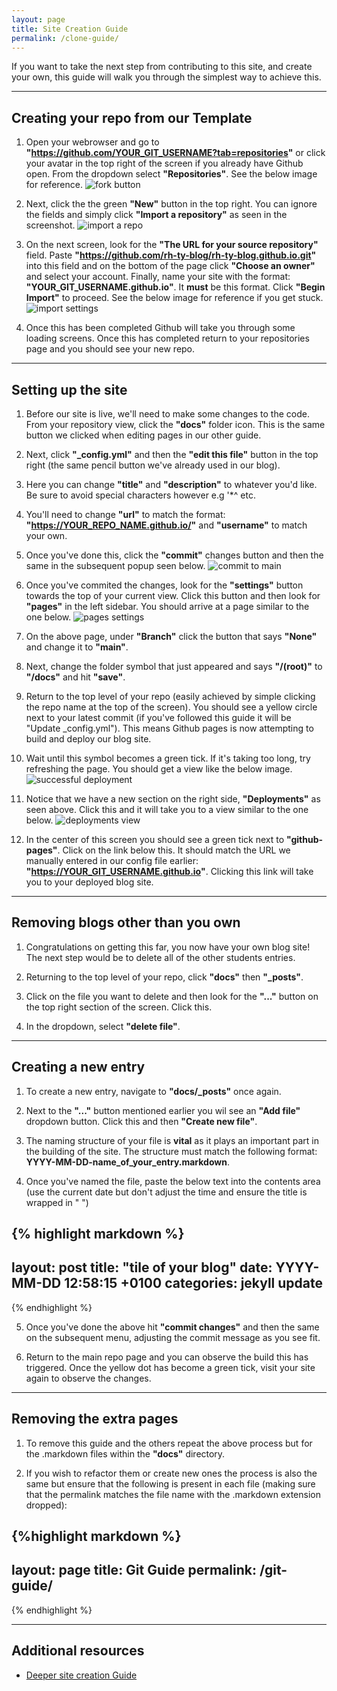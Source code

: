 ```yaml
---
layout: page
title: Site Creation Guide
permalink: /clone-guide/
---
```


If you want to take the next step from contributing to this site, and create your own, this guide will walk you through the simplest way to achieve this.


---
## Creating your repo from our Template

1. Open your webrowser and go to **"https://github.com/YOUR_GIT_USERNAME?tab=repositories"** or click your avatar in the top right of the screen if you already have Github open. From the dropdown select **"Repositories"**. See the below image for reference.
![fork button](/images/open-repositories-page.png)

2. Next, click the the green **"New"** button in the top right. You can ignore the fields and simply click **"Import a repository"** as seen in the screenshot.
![import a repo](/images/import-repo.png)

3. On the next screen, look for the **"The URL for your source repository"** field. Paste **"https://github.com/rh-ty-blog/rh-ty-blog.github.io.git"** into this field and on the bottom of the page click **"Choose an owner"** and select your account. Finally, name your site with the format: **"YOUR_GIT_USERNAME.github.io"**. It **must** be this format. Click **"Begin Import"** to proceed. See the below image for reference if you get stuck.
![import settings](/images/import.png)

4. Once this has been completed Github will take you through some loading screens. Once this has completed return to your repositories page and you should see your new repo.
 
---
## Setting up the site

1. Before our site is live, we'll need to make some changes to the code. From your repository view, click the **"docs"** folder icon. This is the same button we clicked when editing pages in our other guide.
   
2. Next, click **"_config.yml"** and then the **"edit this file"** button in the top right (the same pencil button we've already used in our blog).
   
3. Here you can change **"title"** and **"description"** to whatever you'd like. Be sure to avoid special characters however e.g '*^ etc.
   
4. You'll need to change **"url"** to match the format: **"https://YOUR_REPO_NAME.github.io/"** and **"username"** to match your own.
   
5. Once you've done this, click the **"commit"** changes button and then the same in the subsequent popup seen below.
![commit to main](/images/commit-to-main.png)

6. Once you've commited the changes, look for the **"settings"** button towards the top of your current view. Click this button and then look for **"pages"** in the left sidebar. You should arrive at a page similar to the one below.
![pages settings](/images/pages-settings.png)

7. On the above page, under **"Branch"** click the button that says **"None"** and change it to **"main"**.
   
8. Next, change the folder symbol that just appeared and says **"/(root)"** to **"/docs"** and hit **"save"**.
   
9. Return to the top level of your repo (easily achieved by simple clicking the repo name at the top of the screen). You should see a yellow circle next to your latest commit (if you've followed this guide it will be "Update _config.yml"). This means Github pages is now attempting to build and deploy our blog site.
    
10. Wait until this symbol becomes a green tick. If it's taking too long, try refreshing the page. You should get a view like the below image. 
![successful deployment](/images/successful-deploy.png)
    
11. Notice that we have a new section on the right side, **"Deployments"** as seen above. Click this and it will take you to a view similar to the one below.
![deployments view](/images/deployments-view.png)

12. In the center of this screen you should see a green tick next to **"github-pages"**. Click on the link below this. It should match the URL we manually entered in our config file earlier: **"https://YOUR_GIT_USERNAME.github.io"**. Clicking this link will take you to your deployed blog site.


---
## Removing blogs other than you own

1. Congratulations on getting this far, you now have your own blog site! The next step would be to delete all of the other students entries. 
   
2. Returning to the top level of your repo, click **"docs"** then **"_posts"**.

3. Click on the file you want to delete and then look for the **"..."** button on the top right section of the screen. Click this.

4. In the dropdown, select **"delete file"**.

---
## Creating a new entry

1. To create a new entry, navigate to **"docs/_posts"** once again.
   
2. Next to the **"..."** button mentioned earlier you wil see an **"Add file"** dropdown button. Click this and then **"Create new file"**.
   
3. The naming structure of your file is **vital** as it plays an important part in the building of the site. The structure must match the following format: **YYYY-MM-DD-name_of_your_entry.markdown**.
   
4. Once you've named the file, paste the below text into the contents area (use the current date but don't adjust the time and ensure the title is wrapped in " ")

{% highlight markdown %}
---
layout: post
title:  "tile of your blog"
date:   YYYY-MM-DD 12:58:15 +0100
categories: jekyll update
---
{% endhighlight %}

5. Once you've done the above hit **"commit changes"** and then the same on the subsequent menu, adjusting the commit message as you see fit.

6. Return to the main repo page and you can observe the build this has triggered. Once the yellow dot has become a green tick, visit your site again to observe the changes.

---
## Removing the extra pages

1. To remove this guide and the others repeat the above process but for the .markdown files within the **"docs"** directory.
   
2. If you wish to refactor them or create new ones the process is also the same but ensure that the following is present in each file (making sure that the permalink matches the file name with the .markdown extension dropped):

{%highlight markdown %}
---
layout: page
title: Git Guide
permalink: /git-guide/
---
{% endhighlight %}

---
## Additional resources

* [Deeper site creation Guide](https://github.com/rh-ty-blog/rh-ty-blog.github.io)